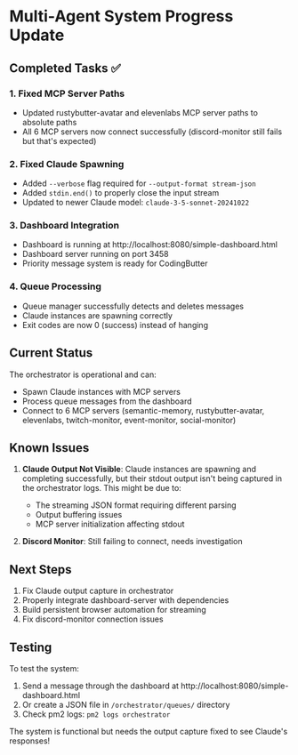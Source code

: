 # Multi-Agent System Progress Update

## Completed Tasks ✅

### 1. Fixed MCP Server Paths
- Updated rustybutter-avatar and elevenlabs MCP server paths to absolute paths
- All 6 MCP servers now connect successfully (discord-monitor still fails but that's expected)

### 2. Fixed Claude Spawning
- Added `--verbose` flag required for `--output-format stream-json`
- Added `stdin.end()` to properly close the input stream
- Updated to newer Claude model: `claude-3-5-sonnet-20241022`

### 3. Dashboard Integration
- Dashboard is running at http://localhost:8080/simple-dashboard.html
- Dashboard server running on port 3458
- Priority message system is ready for CodingButter

### 4. Queue Processing
- Queue manager successfully detects and deletes messages
- Claude instances are spawning correctly
- Exit codes are now 0 (success) instead of hanging

## Current Status

The orchestrator is operational and can:
- Spawn Claude instances with MCP servers
- Process queue messages from the dashboard
- Connect to 6 MCP servers (semantic-memory, rustybutter-avatar, elevenlabs, twitch-monitor, event-monitor, social-monitor)

## Known Issues

1. **Claude Output Not Visible**: Claude instances are spawning and completing successfully, but their stdout output isn't being captured in the orchestrator logs. This might be due to:
   - The streaming JSON format requiring different parsing
   - Output buffering issues
   - MCP server initialization affecting stdout

2. **Discord Monitor**: Still failing to connect, needs investigation

## Next Steps

1. Fix Claude output capture in orchestrator
2. Properly integrate dashboard-server with dependencies
3. Build persistent browser automation for streaming
4. Fix discord-monitor connection issues

## Testing

To test the system:
1. Send a message through the dashboard at http://localhost:8080/simple-dashboard.html
2. Or create a JSON file in `/orchestrator/queues/` directory
3. Check pm2 logs: `pm2 logs orchestrator`

The system is functional but needs the output capture fixed to see Claude's responses!